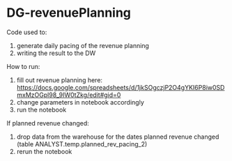 # DG-revenuePlanning

Code used to:
1) generate daily pacing of the revenue planning
2) writing the result to the DW

How to run:
1) fill out revenue planning here: https://docs.google.com/spreadsheets/d/1jkSOgczjP2O4gYKI6P8iw0SDmxMzOGpl98_9IW0tZkg/edit#gid=0
2) change parameters in notebook accordingly
3) run the notebook

If planned revenue changed:
1) drop data from the warehouse for the dates planned revenue changed (table ANALYST.temp.planned_rev_pacing_2)
2) rerun the notebook
